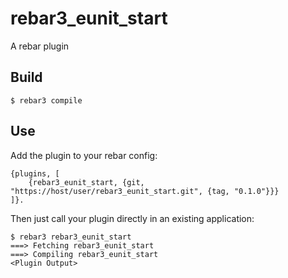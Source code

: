 rebar3_eunit_start
=====

A rebar plugin

Build
-----

    $ rebar3 compile

Use
---

Add the plugin to your rebar config:

    {plugins, [
        {rebar3_eunit_start, {git, "https://host/user/rebar3_eunit_start.git", {tag, "0.1.0"}}}
    ]}.

Then just call your plugin directly in an existing application:


    $ rebar3 rebar3_eunit_start
    ===> Fetching rebar3_eunit_start
    ===> Compiling rebar3_eunit_start
    <Plugin Output>
